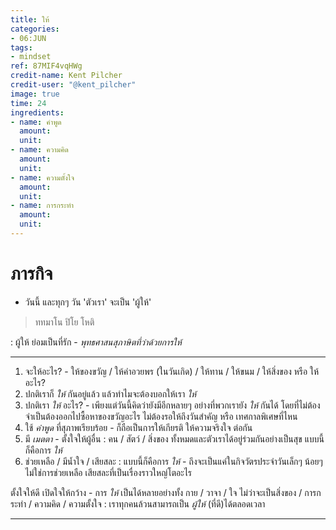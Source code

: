 ```yaml
---
title: ให้
categories:
- 06:JUN
tags:
- mindset
ref: 87MIF4vqHWg
credit-name: Kent Pilcher
credit-user: "@kent_pilcher"
image: true
time: 24
ingredients:
- name: คำพูด
  amount: 
  unit: 
- name: ความคิด
  amount: 
  unit: 
- name: ความตั้งใจ
  amount: 
  unit: 
- name: การกระทำ
  amount: 
  unit: 
---
```


# ภารกิจ
 - วันนี้ และทุกๆ วัน 'ตัวเรา' จะเป็น 'ผู้ให้'
 > ททมาโน ปิโย โหติ

 : ผู้ให้ ย่อมเป็นที่รัก - *พุทธศาสนสุภาษิตที่ว่าด้วยการให้*

---

1. จะให้อะไร? - ให้ของขวัญ / ให้คำอวยพร (ในวันเกิด) / ให้ทาน / ให้ขนม / ให้สิ่งของ หรือ ให้อะไร?
2. ปกติเราก็ *ให้* กันอยู่แล้ว แล้วทำไมจะต้องบอกให้เรา *ให้*
3. ปกติเรา *ให้* อะไร? - เพียงแต่วันนี้คิดว่ายังมีอีกหลายๆ อย่างที่พวกเรายัง *ให้* กันได้ โดยที่ไม่ต้องจำเป็นต้องออกไปซื้อหาของขวัญอะไร ไม่ต้องรอให้ถึงวันสำคัญ หรือ เทศกาลพิเศษที่ไหน
4. ใช้ *คำพูด* ที่สุภาพเรียบร้อย - ก็ถือเป็นการให้เกียรติ ให้ความจริงใจ ต่อกัน
5. มี *เมตตา* - ตั้งใจให้ผู้อื่น : คน / สัตว์ / สิ่งของ ทั้งหมดและตัวเราได้อยู่ร่วมกันอย่างเป็นสุข แบบนี้ก็คือการ *ให้*
6. ช่วยเหลือ / มีน้ำใจ / เสียสละ : แบบนี้ก็คือการ *ให้* - ถึงจะเป็นแค่ในกิจวัตรประจำวันเล็กๆ น้อยๆ ไม่ใช่การช่วยเหลือ เสียสละที่เป็นเรื่องราวใหญ่โตอะไร

ตั้งใจให้ดี เปิดใจให้กว้าง - การ *ให้* เป็นได้หลายอย่างทั้ง กาย / วาจา / ใจ ไม่ว่าจะเป็นสิ่งของ / การกระทำ / ความคิด / ความตั้งใจ : เราทุกคนล้วนสามารถเป็น *ผู้ให้* (ที่ดี)ได้ตลอดเวลา

---
